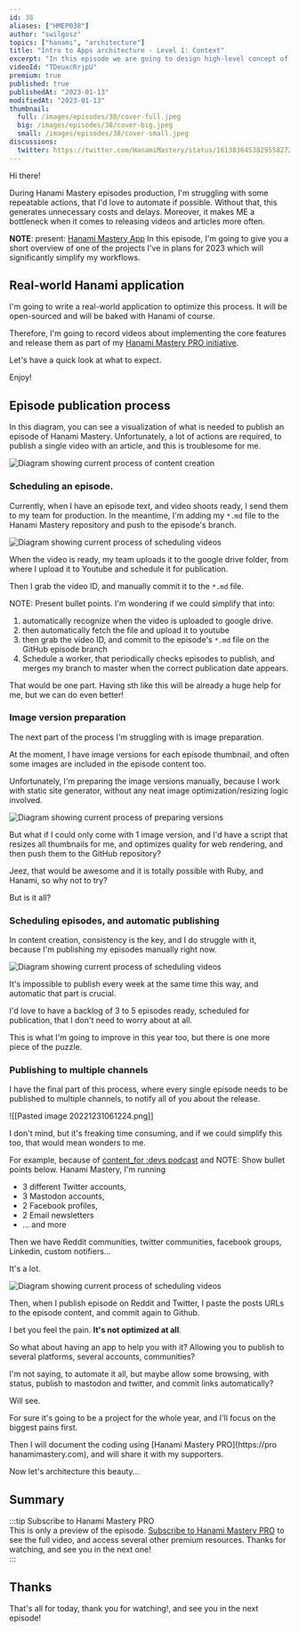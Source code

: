 ```yaml
---
id: 38
aliases: ["HMEP038"]
author: "swilgosz"
topics: ["hanami", "architecture"]
title: "Intro to Apps architecture - Level 1: Context"
excerpt: "In this episode we are going to design high-level concept of Hanami-based Web application. In 2023 we're going to automate a few things, and create production-ready Hanami application, that will support our content creation."
videoId: "TDeuxcRrjpU"
premium: true
published: true
publishedAt: "2023-01-13"
modifiedAt: "2023-01-13"
thumbnail:
  full: /images/episodes/38/cover-full.jpeg
  big: /images/episodes/38/cover-big.jpeg
  small: /images/episodes/38/cover-small.jpeg
discussions:
  twitter: https://twitter.com/HanamiMastery/status/1613836453829558272
---
```

Hi there!

During Hanami Mastery episodes production, I'm struggling with some repeatable actions, that I'd love to automate if possible. Without that, this generates unnecessary costs and delays. Moreover, it makes ME a bottleneck when it comes to releasing videos and articles more often.

**NOTE**: present: [Hanami Mastery App](https://github.com/hanamimastery/app) In this episode, I'm going to give you a short overview of one of the projects I've in plans for 2023 which will significantly simplify my workflows.

## Real-world Hanami application

I'm going to write a real-world application to optimize this process. It will be open-sourced and will be baked with Hanami of course.

Therefore, I'm going to record videos about implementing the core features and release them as part of my [Hanami Mastery PRO initiative](https://pro.hanamimastery.com).

Let's have a quick look at what to expect.

Enjoy!

## Episode publication process

In this diagram, you can see a visualization of what is needed to publish an episode of Hanami Mastery. Unfortunately, a lot of actions are required, to publish a single video with an article, and this is troublesome for me.

![Diagram showing current process of content creation](/images/episodes/38/diagram-old-rcreation-process.png)

### Scheduling an episode.

Currently, when I have an episode text, and video shoots ready, I send them to my team for production. In the meantime, I'm adding my `*.md` file to the Hanami Mastery repository and push to the episode's branch.

![Diagram showing current process of scheduling videos](/images/episodes/38/diagram-video-schedule-process-old.png)

When the video is ready, my team uploads it to the google drive folder, from where I upload it to Youtube and schedule it for publication.

Then I grab the video ID, and manually commit it to the `*.md` file.

NOTE: Present bullet points.
I'm wondering if we could simplify that into:
1. automatically recognize when the video is uploaded to google drive.
2. then automatically fetch the file and upload it to youtube
3. then grab the video ID, and commit to the episode's `*.md` file on the GitHub episode branch
4. Schedule a worker, that periodically checks episodes to publish, and merges my branch to master when the correct publication date appears.

That would be one part. Having sth like this will be already a huge help for me, but we can do even better!

### Image version preparation

The next part of the process I'm struggling with is image preparation.

At the moment, I have image versions for each episode thumbnail, and often some images are included in the episode content too.

Unfortunately, I'm preparing the image versions manually, because I work with static site generator, without any neat image optimization/resizing logic involved.

![Diagram showing current process of preparing versions](/images/episodes/38/diagram-versions-preparation-old.png)

But what if I could only come with 1 image version, and I'd have a script that resizes all thumbnails for me, and optimizes quality for web rendering, and then push them to the GitHub repository?

Jeez, that would be awesome and it is totally possible with Ruby, and Hanami, so why not to try?

But is it all?

### Scheduling episodes, and automatic publishing

In content creation, consistency is the key, and I do struggle with it, because I'm publishing my episodes manually right now.

![Diagram showing current process of scheduling videos](/images/episodes/38/diagram-publishing-scheduling-old.png)

It's impossible to publish every week at the same time this way, and automatic that part is crucial.

I'd love to have a backlog of 3 to 5 episodes ready, scheduled for publication, that I don't need to worry about at all.

This is what I'm going to improve in this year too, but there is one more piece of the puzzle.

### Publishing to multiple channels

I have the final part of this process, where every single episode needs to be published to multiple channels, to notify all of you about the release.

![[Pasted image 20221231061224.png]]

I don't mind, but it's freaking time consuming, and if we could simplify this too, that would mean wonders to me.

For example, because of [content_for :devs podcast](https://www.contentfor.dev) and NOTE: Show bullet points below. Hanami Mastery, I'm running
- 3 different Twitter accounts,
- 3 Mastodon accounts,
- 2 Facebook profiles,
- 2 Email newsletters
- ... and more

Then we have Reddit communities, twitter communities, facebook groups, Linkedin, custom notifiers...

It's a lot.

![Diagram showing current process of scheduling videos](/images/episodes/38/diagram-publisher-old.png)

Then, when I publish episode on Reddit and Twitter, I paste the posts URLs to the episode content, and commit again to Github.

I bet you feel the pain. **It's not optimized at all**.

So what about having an app to help you with it? Allowing you to publish to several platforms, several accounts, communities?

I'm not saying, to automate it all, but maybe allow some browsing, with status, publish to mastodon and twitter, and commit links automatically?

Will see.

For sure it's going to be a project for the whole year, and I'll focus on the biggest pains first.

Then I will document the coding using [Hanami Mastery PRO](https://pro hanamimastery.com), and will share it with my supporters.

Now let's architecture this beauty...

## Summary

:::tip Subscribe to Hanami Mastery PRO  
This is only a preview of the episode. [Subscribe to Hanami Mastery PRO](https://pro.hanamimastery.com/hanami-mastery-pro) to see the full video, and access several other premium resources. Thanks for watching, and see you in the next one!  
:::

## Thanks

That's all for today, thank you for watching!, and see you in the next episode!
